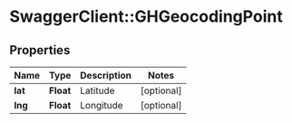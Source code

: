 # SwaggerClient::GHGeocodingPoint

## Properties
Name | Type | Description | Notes
------------ | ------------- | ------------- | -------------
**lat** | **Float** | Latitude | [optional] 
**lng** | **Float** | Longitude | [optional] 


